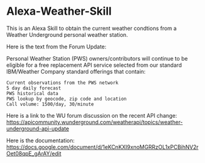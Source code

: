 # Alexa-Weather-Skill
This is an Alexa Skill to obtain the current weather condtions from a Weather Underground personal weather station. 

Here is the text from the Forum Update:

 Personal Weather Station (PWS) owners/contributors will continue to be eligible for a free replacement API service selected from     our standard IBM/Weather Company standard offerings that contain:
 

    Current observations from the PWS network
    5 day daily forecast
    PWS historical data
    PWS lookup by geocode, zip code and location
    Call volume: 1500/day, 30/minute


Here is a link to the WU forum discussion on the recent API change:
https://apicommunity.wunderground.com/weatherapi/topics/weather-underground-api-update

Here is the documentation:
https://docs.google.com/document/d/1eKCnKXI9xnoMGRRzOL1xPCBihNV2rOet08qpE_gArAY/edit

